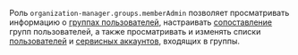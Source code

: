 Роль `organization-manager.groups.memberAdmin` позволяет просматривать информацию о [группах пользователей](../../../organization/concepts/groups.md), настраивать [сопоставление](../../../organization/concepts/add-federation.md#group-mapping) групп пользователей, а также просматривать и изменять списки [пользователей](../../../overview/roles-and-resources.md#users) и [сервисных аккаунтов](../../../iam/concepts/users/service-accounts.md), входящих в группы.
